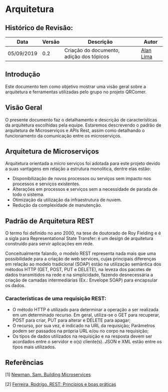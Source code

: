 # Arquitetura

## Histórico de Revisão:
|Data|Versão|Descrição|Autor|
|-|-|-|-|
|05/09/2019|0.2| Criação do documento, adição dos tópicos | [Alan Lima](https://github.com/alanrslima)|

## Introdução

Este documento tem como objetivo mostrar uma visão geral sobre a arquitetura e ferramentas utilizadas pelo grupo no projeto QRComer.

## Visão Geral
O presente documento faz o detalhamento e descrição de características da arquitetura escolhidas pela equipe. Estaremos descrevendo o padrão de arquitetura de Microserviços e APIs Rest, assim como detalhando o funcionamento da comunicação entre os microserviços.

## Arquitetura de Microserviços
Arquitetura orientada a micro serviços foi adotada para este projeto devido a suas vantagens em relação a estrutura monolítica, dentre elas estão:

- Disponibilização de novos processos ou serviços sem impacto nos processos e serviços existentes.
- Alterações em processos e serviços sem a necessidade de parada de todo o sistema.
- Otimização da utilização da infraestrutura de nuvem.
- Redução da complexidade de manutenção.

## Padrão de Arquitetura REST
O termo foi definido no ano 2000, na tese de doutorado de Roy Fielding e é a sigla para Representational State Transfer: é um design de arquitetura construído para servir aplicações em rede.

Conceitualmente falando, o modelo REST representa nada mais que uma possibilidade para a criação de web services, cujas principais diferenças em relação ao modelo tradicional (SOAP) estão na utilização semântica dos métodos HTTP (GET, POST, PUT e DELETE), na leveza dos pacotes de dados transmitidos na rede e na simplicidade, fazendo desnecessária a criação de camadas intermediárias (Ex.: Envelope SOAP) para encapsular os dados.

### Características de uma requisição REST:
- O método HTTP é utilizado para determinar a operação a ser realizada em um determinado recurso. Em geral, utiliza-se o GET para recuperar, POST para criar, PUT para alterar e DELETE para apagar;
- O recurso, por sua vez, é indicado na URL da requisição; Parâmetros podem ser passados na própria URL e/ou no corpo na requisição;
- Os tipos de dados utilizados na requisição e na resposta devem ser acordados entre o servidor e o(s) cliente(s). JSON e XML estão entre os tipos mais utilizados.


## Referências

[1] [Newman, Sam. Building Microservices](https://www.nginx.com/wp-content/uploads/2015/01/Building_Microservices_Nginx.pdf)

[2] [Ferreira, Rodrigo. REST: Princípios e boas práticas](https://blog.caelum.com.br/rest-principios-e-boas-praticas/)